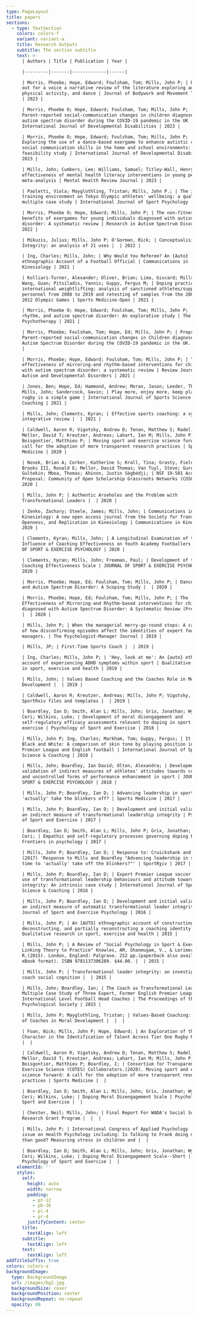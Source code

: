 ```yaml
---
type: PageLayout
title: papers
sections:
  - type: TextSection
    colors: colors-f
    variant: variant-a
    title: Research Outputs
    subtitle: The section subtitle
    text: >-
      | Authors | Title | Publication | Year |

      |---------|-------|-------------|------|

      | Morris, Phoebe; Hope, Edward; Foulsham, Tom; Mills, John P; | Dancing
      out for a voice a narrative review of the literature exploring autism,
      physical activity, and dance | Journal of Bodywork and Movement Therapies
      | 2023 |

      | Morris, Phoebe O; Hope, Edward; Foulsham, Tom; Mills, John P; |
      Parent-reported social-communication changes in children diagnosed with
      autism spectrum disorder during the COVID-19 pandemic in the UK |
      International Journal of Developmental Disabilities | 2023 |

      | Morris, Phoebe O; Hope, Edward; Foulsham, Tom; Mills, John P; |
      Exploring the use of a dance-based exergame to enhance autistic children's
      social communication skills in the home and school environments: a
      feasibility study | International Journal of Developmental Disabilities |
      2023 |

      | Mills, John; Cumbers, Lee; Williams, Samuel; Titley-Wall, Henry; | The
      effectiveness of mental health literacy interventions in young people: a
      meta-analysis | Mental Health Review Journal | 2023 |

      | Paoletti, Viola; Mayglothling, Tristan; Mills, John P.; | The impact of
      training environment on Tokyo Olympic athletes' wellbeing: a qualitative
      multiple case study | International Journal of Sport Psychology | 2023 |

      | Morris, Phoebe O; Hope, Edward; Mills, John P; | The non-fitness-related
      benefits of exergames for young individuals diagnosed with autism spectrum
      disorder: A systematic review | Research in Autism Spectrum Disorders |
      2022 |

      | Mikuzis, Julius; Mills, John P; O'Gorman, Rick; | Conceptualising Moral
      Integrity: an analysis of 21 uses |  | 2022 |

      | Ing, Charles; Mills, John; | Why Would You Referee? An {Auto}
      ethnographic Account of a Football Official | Communications in
      Kinesiology | 2021 |

      | Kolliari-Turner, Alexander; Oliver, Brian; Lima, Giscard; Mills, John P;
      Wang, Guan; Pitsiladis, Yannis; Guppy, Fergus M; | Doping practices in
      international weightlifting: analysis of sanctioned athletes/support
      personnel from 2008 to 2019 and retesting of samples from the 2008 and
      2012 Olympic Games | Sports Medicine-Open | 2021 |

      | Morris, Phoebe O; Hope, Edward; Foulsham, Tom; Mills, John P; | Dance,
      rhythm, and autism spectrum disorder: An explorative study | The Arts in
      Psychotherapy | 2021 |

      | Morris, Phoebe; Foulsham, Tom; Hope, Ed; Mills, John P; | Preprint:
      Parent-reported social-communication changes in Children diagnosed with
      Autism Spectrum Disorder during the COVID-19 pandemic in the UK. |  | 2021
      |

      | Morris, Phoebe; Hope, Edward; Foulsham, Tom; Mills, John P; | The
      effectiveness of mirroring-and rhythm-based interventions for children
      with autism spectrum disorder: a systematic review | Review Journal of
      Autism and Developmental Disorders | 2021 |

      | Jones, Ben; Hope, Ed; Hammond, Andrew; Moran, Jason; Leeder, Thomas;
      Mills, John; Sandercock, Gavin; | Play more, enjoy more, keep playing
      rugby is a simple game | International Journal of Sports Science &
      Coaching | 2021 |

      | Mills, John; Clements, Kyran; | Effective sports coaching: a systematic
      integrative review |  | 2021 |

      | Caldwell, Aaron R; Vigotsky, Andrew D; Tenan, Matthew S; Radel, Rémi;
      Mellor, David T; Kreutzer, Andreas; Lahart, Ian M; Mills, John P;
      Boisgontier, Matthieu P; | Moving sport and exercise science forward: a
      call for the adoption of more transparent research practices | Sports
      Medicine | 2020 |

      | Nosek, Brian A; Corker, Katherine S; Krall, Tina; Grasty, Fielding L;
      Brooks III, Ronald E; Mellor, David Thomas; Van Tuyl, Steve; Gurdal,
      Gultekin; Mboa, Thomas; Ahinon, Justin Sègbédji; | NSF 19-501 AccelNet
      Proposal: Community of Open Scholarship Grassroots Networks (COSGN) |  |
      2020 |

      | Mills, John P; | Authentic Arseholes and the Problem with
      Transformational Leaders |  | 2020 |

      | Zenko, Zachary; Steele, James; Mills, John; | Communications in
      Kinesiology: A new open access journal from the Society for Transparency,
      Openness, and Replication in Kinesiology | Communications in Kinesiology |
      2020 |

      | Clements, Kyran; Mills, John; | A Longitudinal Examination of the
      Influence of Coaching Effectiveness on Youth Academy Footballers | JOURNAL
      OF SPORT & EXERCISE PSYCHOLOGY | 2020 |

      | Clements, Kyran; Mills, John; Freeman, Paul; | Development of the Youth
      Coaching Effectiveness Scale | JOURNAL OF SPORT & EXERCISE PSYCHOLOGY |
      2020 |

      | Morris, Phoebe; Hope, Ed; Foulsham, Tom; Mills, John P; | Dance, Rhythm
      and Autism Spectrum Disorder: A Scoping Study |  | 2020 |

      | Morris, Phoebe; Hope, Ed; Foulsham, Tom; Mills, John P; | The
      Effectiveness of Mirroring-and Rhythm-based interventions for children
      diagnosed with Autism Spectrum Disorder: A Systematic Review (Pre-print)
      |  | 2020 |

      | Mills, John P; | When the managerial merry-go-round stops: A case study
      of how disconfirming episodes affect the identities of expert football
      managers. | The Psychologist-Manager Journal | 2019 |

      | Mills, JP; | First-Time Sports Coach |  | 2019 |

      | Ing, Charles; Mills, John P; | 'Hey, look at me': An {auto} ethnographic
      account of experiencing ADHD symptoms within sport | Qualitative research
      in sport, exercise and health | 2019 |

      | Mills, John; | Values Based Coaching and the Coaches Role in Moral
      Development |  | 2019 |

      | Caldwell, Aaron R; Kreutzer, Andreas; Mills, John P; Vigotsky, Andrew; |
      SportRxiv files and templates |  | 2019 |

      | Boardley, Ian D; Smith, Alan L; Mills, John; Grix, Jonathan; Wynne,
      Ceri; Wilkins, Luke; | Development of moral disengagement and
      self-regulatory efficacy assessments relevant to doping in sport and
      exercise | Psychology of Sport and Exercise | 2018 |

      | Mills, John P; Ing, Charles; Markham, Tom; Guppy, Fergus; | It is not
      Black and White: A comparison of skin tone by playing position in the
      Premier League and English football | International Journal of Sports
      Science & Coaching | 2018 |

      | Mills, John; Boardley, Ian David; Olton, Alexandra; | Development and
      validation of indirect measures of athletes' attitudes towards controlled
      and uncontrolled forms of performance enhancement in sport | JOURNAL OF
      SPORT & EXERCISE PSYCHOLOGY | 2018 |

      | Mills, John P; Boardley, Ian D; | Advancing leadership in sport: Time to
      'actually' take the blinkers off? | Sports Medicine | 2017 |

      | Mills, John P; Boardley, Ian D; | Development and initial validation of
      an indirect measure of transformational leadership integrity | Psychology
      of Sport and Exercise | 2017 |

      | Boardley, Ian D; Smith, Alan L; Mills, John P; Grix, Jonathan; Wynne,
      Ceri; | Empathic and self-regulatory processes governing doping behavior |
      Frontiers in psychology | 2017 |

      | Mills, John P; Boardley, Ian D; | Response to: Cruickshank and Collins
      (2017) 'Response to Mills and Boardley "Advancing leadership in sport:
      time to 'actually' take off the blinkers?"' | SportRχiv | 2017 |

      | Mills, John P; Boardley, Ian D; | Expert Premier League soccer managers'
      use of transformational leadership behaviours and attitude towards sport
      integrity: An intrinsic case study | International Journal of Sports
      Science & Coaching | 2016 |

      | Mills, John P; Boardley, Ian D; | Development and initial validation of
      an indirect measure of automatic transformational leader integrity |
      Journal of Sport and Exercise Psychology | 2016 |

      | Mills, John P; | An [AUTO] ethnographic account of constructing,
      deconstructing, and partially reconstructing a coaching identity |
      Qualitative research in sport, exercise and health | 2015 |

      | Mills, John P; | A Review of "Social Psychology in Sport & Exercise:
      Linking Theory to Practice" Knowles, AM, Shanmugam, V., & Lorimer,
      R.(2015). London, England: Palgrave. 252 pp.(paperback also available in
      eBook format). ISBN 9781137306289. $44.00. |  | 2015 |

      | Mills, John P; | Transformational leader integrity: an investigation of
      coach social cognition |  | 2015 |

      | Mills, John; Boardley, Ian; | The Coach as Transformational Leader: A
      Multiple Case Study of Three Expert, Former English Premier League or
      International Level Football Head Coaches | The Proceedings of the British
      Psychological Society | 2015 |

      | Mills, John P; Mayglothling, Tristan; | Values-Based Coaching: The Role
      of Coaches in Moral Development |  |  |

      | Foan, Nick; Mills, John P; Hope, Edward; | An Exploration of the Role of
      Character in the Identification of Talent Across Tier One Rugby Nations | 
      |  |

      | Caldwell, Aaron R; Vigotsky, Andrew D; Tenan, Matthew S; Radel, Rémi;
      Mellor, David T; Kreutzer, Andreas; Lahart, Ian M; Mills, John P;
      Boisgontier, Matthieu P; Boardley, I; | Consortium for Transparency in
      Exercise Science (COTES) Collaborators.(2020). Moving sport and exercise
      science forward: A call for the adoption of more transparent research
      practices | Sports Medicine |  |

      | Boardley, Ian D; Smith, Alan L; Mills, John; Grix, Jonathan; Wynne,
      Ceri; Wilkins, Luke; | Doping Moral Disengagement Scale | Psychology of
      Sport and Exercise |  |

      | Chester, Neil; Mills, John; | Final Report For WADA's Social Science
      Research Grant Program |  |  |

      | Mills, John P; | International Congress of Applied Psychology | Special
      issue on Health Psychology including: Is Talking to Frank doing more harm
      than good? Measuring stress in children and |  |

      | Boardley, Ian D; Smith, Alan L; Mills, John; Grix, Jonathan; Wynne,
      Ceri; Wilkins, Luke; | Doping Moral Disengagement Scale--Short |
      Psychology of Sport and Exercise |  |
    elementId: ''
    styles:
      self:
        height: auto
        width: narrow
        padding:
          - pt-12
          - pb-36
          - pl-4
          - pr-4
        justifyContent: center
      title:
        textAlign: left
      subtitle:
        textAlign: left
      text:
        textAlign: left
addTitleSuffix: true
colors: colors-a
backgroundImage:
  type: BackgroundImage
  url: /images/bg2.jpg
  backgroundSize: cover
  backgroundPosition: center
  backgroundRepeat: no-repeat
  opacity: 80
---
```

